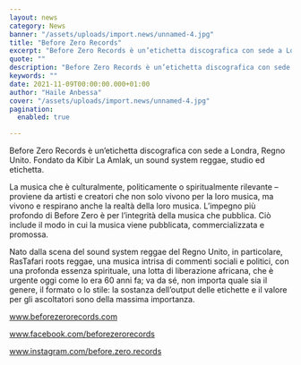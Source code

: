 ```yaml
---
layout: news
category: News
banner: "/assets/uploads/import.news/unnamed-4.jpg"
title: "Before Zero Records"
excerpt: "Before Zero Records è un’etichetta discografica con sede a Londra, Regno Unito. Fondato da Kibir La Amlak, un sound system reggae, studio ed etichetta. La musica che è culturalmente, politicamente o spiritualmente rilevante – proviene da artisti e creatori che non solo vivono per la loro musica, ma vivono e respirano anche la realtà della [&hellip"
quote: ""
description: "Before Zero Records è un’etichetta discografica con sede a Londra, Regno Unito. Fondato da Kibir La Amlak, un sound system reggae, studio ed etichetta. La musica che è culturalmente, politicamente o spiritualmente rilevante – proviene da artisti e creatori che non solo vivono per la loro musica, ma vivono e respirano anche la realtà della [&hellip"
keywords: ""
date: 2021-11-09T00:00:00.000+01:00
author: "Haile Anbessa"
cover: "/assets/uploads/import.news/unnamed-4.jpg"
pagination:
  enabled: true

---
```


Before Zero Records è un’etichetta discografica con sede a Londra, Regno Unito. Fondato da Kibir La Amlak, un sound system reggae, studio ed etichetta.

La musica che è culturalmente, politicamente o spiritualmente rilevante – proviene da artisti e creatori che non solo vivono per la loro musica, ma vivono e respirano anche la realtà della loro musica. L’impegno più profondo di Before Zero è per l’integrità della musica che pubblica. Ciò include il modo in cui la musica viene pubblicata, commercializzata e promossa.

Nato dalla scena del sound system reggae del Regno Unito, in particolare, RasTafari roots reggae, una musica intrisa di commenti sociali e politici, con una profonda essenza spirituale, una lotta di liberazione africana, che è urgente oggi come lo era 60 anni fa; va da sé, non importa quale sia il genere, il formato o lo stile: la sostanza dell’output delle etichette e il valore per gli ascoltatori sono della massima importanza.

www.beforezerorecords.com

www.facebook.com/beforezerorecords

www.instagram.com/before.zero.records